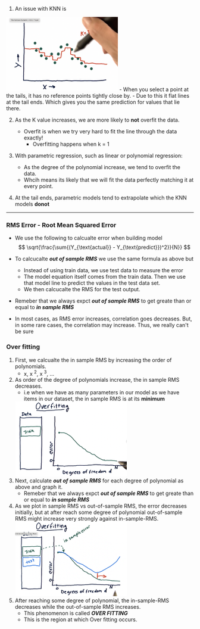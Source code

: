 1. An issue with KNN is <br>
<img src = "image-2.png" width = "300" height = "200">
    - When you select a point at the tails, it has no reference points tightly close by.
    - Due to this it flat lines at the tail ends. Which gives you the same prediction for values that lie there.

2. As the K value increases, we are more likely to **not** overfit the data.
    - Overfit is when we try very hard to fit the line through the data exactly!
        - Overfitting happens when k = 1

3. With parametric regression, such as linear or polynomial regression:
    - As the degree of the polynomial increase, we tend to overfit the data.
    - Whcih means its likely that we will fit the data perfectly matching it at every point.

4. At the tail ends, parametric models tend to extrapolate which the KNN models **donot**

<hr>

### RMS Error - Root Mean Squared Error 

- We use the following to calcualte error when building model
$$
\sqrt{\frac{\sum{(Y_{\text{actual}} - Y_{\text{predict}})^2}}{N}}
$$

- To calcucalte ***out of sample RMS*** we use the same formula as above but
    - Instead of using train data, we use test data to measure the error
    - The model equation itself comes from the train data. Then we use that model line to predict the values in the test data set.
    - We then calcucalte the RMS for the test output.
- Remeber that we always expct ***out of sample RMS*** to get greate than or equal to ***in sample RMS***
- In most cases, as RMS error increases, correlation goes decreases. But, in some rare cases, the correlation may increase. Thus, we really can't be sure

### Over fitting

1. First, we calcualte the in sample RMS by increasing the order of polynomials.
    - x, x <sup>2</sup>, x <sup>3</sup>, ...
2. As order of the degree of polynomials increase, the in sample RMS decreases.
    - i.e when we have as many parameters in our model as we have items in our dataset, the in sample RMS is at its **minimum** <br>
    <img src="image-3.png" width = "300" height = "200">
3. Next, calculate ***out of sample RMS*** for each degree of polynomial as above and graph it.
    - Remeber that we always expct ***out of sample RMS*** to get greate than or equal to ***in sample RMS***
4. As we plot in sample RMS vs out-of-sample RMS, the error decreases initially, but at after reach some degree of polynomial out-of-sample RMS might increase very strongly against in-sample-RMS.<br>
    <img src = "image-4.png" width="300" height="200">
5. After reaching some degree of polynomial, the in-sample-RMS decreases while the out-of-sample RMS increases.
    - This phenomenon is called ***OVER FITTING*** 
    - This is the region at which Over fitting occurs.